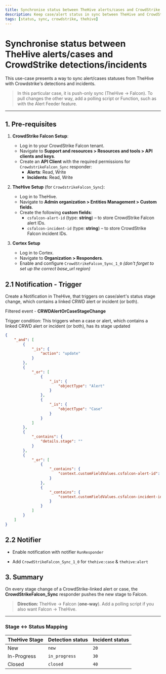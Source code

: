 ```yaml
---
title: Synchronise status between TheHive alerts/cases and CrowdStrike detections/incidents
description: Keep case/alert status in sync between TheHive and CrowdStrike Falcon using notifications and the CrowdStrikeFalcon_Sync responder.
tags: [status, sync, crowdstrike, thehive]
---
```

# Synchronise status between TheHive alerts/cases and CrowdStrike detections/incidents

This use-case presents a way to sync alert/cases statuses from TheHive with Crowdstrike's detections and incidents.

> In this particular case, it is push-only sync (TheHive → Falcon). To pull changes the other way, add a polling script or Function, such as with the Alert Feeder feature.

---
## 1. Pre-requisites

1. **CrowdStrike Falcon Setup**:
   - Log in to your CrowdStrike Falcon tenant.
   - Navigate to **Support and resources > Resources and tools > API clients and keys**.
   - Create an **API Client** with the required permissions for `CrowdstrikeFalcon_Sync` responder:
     - **Alerts**: Read, Write
     - **Incidents**: Read, Write

2. **TheHive Setup** (for `CrowdstrikeFalcon_Sync`):
   - Log in to TheHive.
   - Navigate to **Admin organization > Entities Management > Custom fields**.
   - Create the following **custom fields**:
     - `csfalcon-alert-id` (type: **string**) – to store CrowdStrike Falcon alert IDs.
     - `csfalcon-incident-id` (type: **string**) – to store CrowdStrike Falcon incident IDs.

3. **Cortex Setup**
   - Log in to Cortex.
   - Navigate to **Organization > Responders**.
   - Enable and configure `CrowdStrikeFalcon_Sync_1_0` *(don't forget to set up the correct base_url region)*

## 2.1 Notification - Trigger

Create a Notification in TheHive, that triggers on case/alert's status stage change, which contains a linked CRWD alert or incident (or both).

Filtered event - **CRWDAlertOrCaseStageChange**

Trigger condition: This triggers when a case or alert, which contains a linked CRWD alert or incident (or both), has its stage updated

```json
{
    "_and": [
        {
            "_is": {
                "action": "update"
            }
        },
        {
            "_or": [
                {
                    "_is": {
                        "objectType": "Alert"
                    }
                },
                {
                    "_is": {
                        "objectType": "Case"
                    }
                }
            ]
        },
        {
            "_contains": {
                "details.stage": ""
            }
        },
        {
            "_or": [
                {
                    "_contains": {
                        "context.customFieldValues.csfalcon-alert-id": ""
                    }
                },
                {
                    "_contains": {
                        "context.customFieldValues.csfalcon-incident-id": ""
                    }
                }
            ]
        }
    ]
}
```

## 2.2 Notifier

* Enable notification with notifier `RunResponder`

* Add `CrowdStrikeFalcon_Sync_1_0` for `thehive:case` & `thehive:alert`

## 3. Summary  
On every stage change of a CrowdStrike-linked alert or case, the **CrowdStrikeFalcon_Sync** responder pushes the new stage to Falcon.  
> **Direction:** TheHive → Falcon (**one-way**). Add a polling script if you also want Falcon → TheHive.

---

### Stage ↔ Status Mapping

| TheHive Stage | Detection status | Incident status |
| ------------- | ---------------- | --------------- |
| New           | `new`            | `20`            |
| In-Progress   | `in_progress`    | `30`            |
| Closed        | `closed`         | `40`            |
